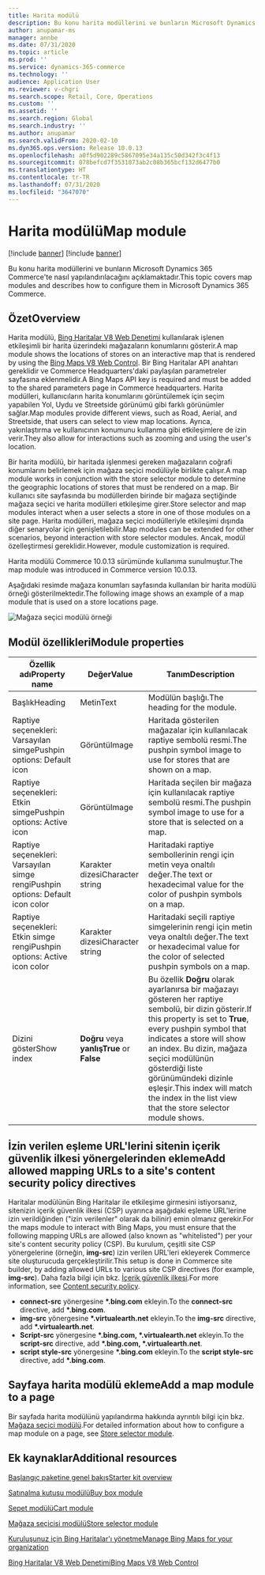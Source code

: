 ```yaml
---
title: Harita modülü
description: Bu konu harita modüllerini ve bunların Microsoft Dynamics 365 Commerce'te nasıl yapılandırılacağını açıklamaktadır.
author: anupamar-ms
manager: annbe
ms.date: 07/31/2020
ms.topic: article
ms.prod: ''
ms.service: dynamics-365-commerce
ms.technology: ''
audience: Application User
ms.reviewer: v-chgri
ms.search.scope: Retail, Core, Operations
ms.custom: ''
ms.assetid: ''
ms.search.region: Global
ms.search.industry: ''
ms.author: anupamar
ms.search.validFrom: 2020-02-10
ms.dyn365.ops.version: Release 10.0.13
ms.openlocfilehash: a0f5d902289c5867095e34a135c50d342f3c4f13
ms.sourcegitcommit: 078befcd7f3531073ab2c08b365bcf132d6477b0
ms.translationtype: HT
ms.contentlocale: tr-TR
ms.lasthandoff: 07/31/2020
ms.locfileid: "3647070"
---
```

# <a name="map-module"></a><span data-ttu-id="cf85a-103">Harita modülü</span><span class="sxs-lookup"><span data-stu-id="cf85a-103">Map module</span></span>

[!include [banner](includes/banner.md)]
[!include [banner](includes/preview-banner.md)]

<span data-ttu-id="cf85a-104">Bu konu harita modüllerini ve bunların Microsoft Dynamics 365 Commerce'te nasıl yapılandırılacağını açıklamaktadır.</span><span class="sxs-lookup"><span data-stu-id="cf85a-104">This topic covers map modules and describes how to configure them in Microsoft Dynamics 365 Commerce.</span></span>

## <a name="overview"></a><span data-ttu-id="cf85a-105">Özet</span><span class="sxs-lookup"><span data-stu-id="cf85a-105">Overview</span></span>

<span data-ttu-id="cf85a-106">Harita modülü, [Bing Haritalar V8 Web Denetimi](https://docs.microsoft.com/bingmaps/v8-web-control/) kullanılarak işlenen etkileşimli bir harita üzerindeki mağazaların konumlarını gösterir.</span><span class="sxs-lookup"><span data-stu-id="cf85a-106">A map module shows the locations of stores on an interactive map that is rendered by using the [Bing Maps V8 Web Control](https://docs.microsoft.com/bingmaps/v8-web-control/).</span></span> <span data-ttu-id="cf85a-107">Bir Bing Haritalar API anahtarı gereklidir ve Commerce Headquarters'daki paylaşılan parametreler sayfasına eklenmelidir.</span><span class="sxs-lookup"><span data-stu-id="cf85a-107">A Bing Maps API key is required and must be added to the shared parameters page in Commerce headquarters.</span></span> <span data-ttu-id="cf85a-108">Harita modülleri, kullanıcıların harita konumlarını görüntülemek için seçim yapabilen Yol, Uydu ve Streetside görünümü gibi farklı görünümler sağlar.</span><span class="sxs-lookup"><span data-stu-id="cf85a-108">Map modules provide different views, such as Road, Aerial, and Streetside, that users can select to view map locations.</span></span> <span data-ttu-id="cf85a-109">Ayrıca, yakınlaştırma ve kullanıcının konumunu kullanma gibi etkileşimlere de izin verir.</span><span class="sxs-lookup"><span data-stu-id="cf85a-109">They also allow for interactions such as zooming and using the user's location.</span></span>

<span data-ttu-id="cf85a-110">Bir harita modülü, bir haritada işlenmesi gereken mağazaların coğrafi konumlarını belirlemek için mağaza seçici modülüyle birlikte çalışır.</span><span class="sxs-lookup"><span data-stu-id="cf85a-110">A map module works in conjunction with the store selector module to determine the geographic locations of stores that must be rendered on a map.</span></span> <span data-ttu-id="cf85a-111">Bir kullanıcı site sayfasında bu modüllerden birinde bir mağaza seçtiğinde mağaza seçici ve harita modülleri etkileşime girer.</span><span class="sxs-lookup"><span data-stu-id="cf85a-111">Store selector and map modules interact when a user selects a store in one of those modules on a site page.</span></span> <span data-ttu-id="cf85a-112">Harita modülleri, mağaza seçici modülleriyle etkileşimi dışında diğer senaryolar için genişletilebilir.</span><span class="sxs-lookup"><span data-stu-id="cf85a-112">Map modules can be extended for other scenarios, beyond interaction with store selector modules.</span></span> <span data-ttu-id="cf85a-113">Ancak, modül özelleştirmesi gereklidir.</span><span class="sxs-lookup"><span data-stu-id="cf85a-113">However, module customization is required.</span></span>

<span data-ttu-id="cf85a-114">Harita modülü Commerce 10.0.13 sürümünde kullanıma sunulmuştur.</span><span class="sxs-lookup"><span data-stu-id="cf85a-114">The map module was introduced in Commerce version 10.0.13.</span></span>

<span data-ttu-id="cf85a-115">Aşağıdaki resimde mağaza konumları sayfasında kullanılan bir harita modülü örneği gösterilmektedir.</span><span class="sxs-lookup"><span data-stu-id="cf85a-115">The following image shows an example of a map module that is used on a store locations page.</span></span>

![Mağaza seçici modülü örneği](./media/ecommerce-Storelocator.PNG)

## <a name="module-properties"></a><span data-ttu-id="cf85a-117">Modül özellikleri</span><span class="sxs-lookup"><span data-stu-id="cf85a-117">Module properties</span></span>

| <span data-ttu-id="cf85a-118">Özellik adı</span><span class="sxs-lookup"><span data-stu-id="cf85a-118">Property name</span></span>             | <span data-ttu-id="cf85a-119">Değer</span><span class="sxs-lookup"><span data-stu-id="cf85a-119">Value</span></span>                 | <span data-ttu-id="cf85a-120">Tanım</span><span class="sxs-lookup"><span data-stu-id="cf85a-120">Description</span></span> |
|---------------------------|-----------------------|-------------|
| <span data-ttu-id="cf85a-121">Başlık</span><span class="sxs-lookup"><span data-stu-id="cf85a-121">Heading</span></span> | <span data-ttu-id="cf85a-122">Metin</span><span class="sxs-lookup"><span data-stu-id="cf85a-122">Text</span></span> | <span data-ttu-id="cf85a-123">Modülün başlığı.</span><span class="sxs-lookup"><span data-stu-id="cf85a-123">The heading for the module.</span></span> |
| <span data-ttu-id="cf85a-124">Raptiye seçenekleri: Varsayılan simge</span><span class="sxs-lookup"><span data-stu-id="cf85a-124">Pushpin options: Default icon</span></span> | <span data-ttu-id="cf85a-125">Görüntü</span><span class="sxs-lookup"><span data-stu-id="cf85a-125">Image</span></span> | <span data-ttu-id="cf85a-126">Haritada gösterilen mağazalar için kullanılacak raptiye sembolü resmi.</span><span class="sxs-lookup"><span data-stu-id="cf85a-126">The pushpin symbol image to use for stores that are shown on a map.</span></span> |
| <span data-ttu-id="cf85a-127">Raptiye seçenekleri: Etkin simge</span><span class="sxs-lookup"><span data-stu-id="cf85a-127">Pushpin options: Active icon</span></span> | <span data-ttu-id="cf85a-128">Görüntü</span><span class="sxs-lookup"><span data-stu-id="cf85a-128">Image</span></span> | <span data-ttu-id="cf85a-129">Haritada seçilen bir mağaza için kullanılacak raptiye sembolü resmi.</span><span class="sxs-lookup"><span data-stu-id="cf85a-129">The pushpin symbol image to use for a store that is selected on a map.</span></span> |
| <span data-ttu-id="cf85a-130">Raptiye seçenekleri: Varsayılan simge rengi</span><span class="sxs-lookup"><span data-stu-id="cf85a-130">Pushpin options: Default icon color</span></span> | <span data-ttu-id="cf85a-131">Karakter dizesi</span><span class="sxs-lookup"><span data-stu-id="cf85a-131">Character string</span></span> | <span data-ttu-id="cf85a-132">Haritadaki raptiye sembollerinin rengi için metin veya onaltılı değer.</span><span class="sxs-lookup"><span data-stu-id="cf85a-132">The text or hexadecimal value for the color of pushpin symbols on a map.</span></span> |
| <span data-ttu-id="cf85a-133">Raptiye seçenekleri: Etkin simge rengi</span><span class="sxs-lookup"><span data-stu-id="cf85a-133">Pushpin options: Active icon color</span></span> | <span data-ttu-id="cf85a-134">Karakter dizesi</span><span class="sxs-lookup"><span data-stu-id="cf85a-134">Character string</span></span> | <span data-ttu-id="cf85a-135">Haritadaki seçili raptiye simgelerinin rengi için metin veya onaltılı değer.</span><span class="sxs-lookup"><span data-stu-id="cf85a-135">The text or hexadecimal value for the color of selected pushpin symbols on a map.</span></span> |
| <span data-ttu-id="cf85a-136">Dizini göster</span><span class="sxs-lookup"><span data-stu-id="cf85a-136">Show index</span></span> | <span data-ttu-id="cf85a-137">**Doğru** veya **yanlış**</span><span class="sxs-lookup"><span data-stu-id="cf85a-137">**True** or **False**</span></span> | <span data-ttu-id="cf85a-138">Bu özellik **Doğru** olarak ayarlanırsa bir mağazayı gösteren her raptiye sembolü, bir dizin gösterir.</span><span class="sxs-lookup"><span data-stu-id="cf85a-138">If this property is set to **True**, every pushpin symbol that indicates a store will show an index.</span></span> <span data-ttu-id="cf85a-139">Bu dizin, mağaza seçici modülünün gösterdiği liste görünümündeki dizinle eşleşir.</span><span class="sxs-lookup"><span data-stu-id="cf85a-139">This index will match the index in the list view that the store selector module shows.</span></span> |

## <a name="add-allowed-mapping-urls-to-a-sites-content-security-policy-directives"></a><span data-ttu-id="cf85a-140">İzin verilen eşleme URL'lerini sitenin içerik güvenlik ilkesi yönergelerinden ekleme</span><span class="sxs-lookup"><span data-stu-id="cf85a-140">Add allowed mapping URLs to a site's content security policy directives</span></span>

<span data-ttu-id="cf85a-141">Haritalar modülünün Bing Haritalar ile etkileşime girmesini istiyorsanız, sitenizin içerik güvenlik ilkesi (CSP) uyarınca aşağıdaki eşleme URL'lerine izin verildiğinden ("izin verilenler" olarak da bilinir) emin olmanız gerekir.</span><span class="sxs-lookup"><span data-stu-id="cf85a-141">For the maps module to interact with Bing Maps, you must ensure that the following mapping URLs are allowed (also known as "whitelisted") per your site's content security policy (CSP).</span></span> <span data-ttu-id="cf85a-142">Bu kurulum, çeşitli site CSP yönergelerine (örneğin, **img-src**) izin verilen URL'leri ekleyerek Commerce site oluşturucuda gerçekleştirilir.</span><span class="sxs-lookup"><span data-stu-id="cf85a-142">This setup is done in Commerce site builder, by adding allowed URLs to various site CSP directives (for example, **img-src**).</span></span> <span data-ttu-id="cf85a-143">Daha fazla bilgi için bkz. [İçerik güvenlik ilkesi](manage-csp.md).</span><span class="sxs-lookup"><span data-stu-id="cf85a-143">For more information, see [Content security policy](manage-csp.md).</span></span> 

- <span data-ttu-id="cf85a-144">**connect-src** yönergesine **&#42;.bing.com** ekleyin.</span><span class="sxs-lookup"><span data-stu-id="cf85a-144">To the **connect-src** directive, add **&#42;.bing.com**.</span></span>
- <span data-ttu-id="cf85a-145">**img-src** yönergesine **&#42;.virtualearth.net** ekleyin.</span><span class="sxs-lookup"><span data-stu-id="cf85a-145">To the **img-src** directive, add **&#42;.virtualearth.net**.</span></span>
- <span data-ttu-id="cf85a-146">**Script-src** yönergesine **&#42;.bing.com, &#42;.virtualearth.net** ekleyin.</span><span class="sxs-lookup"><span data-stu-id="cf85a-146">To the **script-src** directive, add **&#42;.bing.com, &#42;.virtualearth.net**.</span></span>
- <span data-ttu-id="cf85a-147">**script style-src** yönergesine **&#42;.bing.com** ekleyin.</span><span class="sxs-lookup"><span data-stu-id="cf85a-147">To the **script style-src** directive, add **&#42;.bing.com**.</span></span>

## <a name="add-a-map-module-to-a-page"></a><span data-ttu-id="cf85a-148">Sayfaya harita modülü ekleme</span><span class="sxs-lookup"><span data-stu-id="cf85a-148">Add a map module to a page</span></span>

<span data-ttu-id="cf85a-149">Bir sayfada harita modülünü yapılandırma hakkında ayrıntılı bilgi için bkz. [Mağaza seçici modülü](store-selector.md).</span><span class="sxs-lookup"><span data-stu-id="cf85a-149">For detailed information about how to configure a map module on a page, see [Store selector module](store-selector.md).</span></span> 
 
## <a name="additional-resources"></a><span data-ttu-id="cf85a-150">Ek kaynaklar</span><span class="sxs-lookup"><span data-stu-id="cf85a-150">Additional resources</span></span>

[<span data-ttu-id="cf85a-151">Başlangıç paketine genel bakış</span><span class="sxs-lookup"><span data-stu-id="cf85a-151">Starter kit overview</span></span>](starter-kit-overview.md)

[<span data-ttu-id="cf85a-152">Satınalma kutusu modülü</span><span class="sxs-lookup"><span data-stu-id="cf85a-152">Buy box module</span></span>](add-buy-box.md)

[<span data-ttu-id="cf85a-153">Sepet modülü</span><span class="sxs-lookup"><span data-stu-id="cf85a-153">Cart module</span></span>](add-cart-module.md)

[<span data-ttu-id="cf85a-154">Mağaza seçicisi modülü</span><span class="sxs-lookup"><span data-stu-id="cf85a-154">Store selector module</span></span>](store-selector.md)

[<span data-ttu-id="cf85a-155">Kuruluşunuz için Bing Haritalar'ı yönetme</span><span class="sxs-lookup"><span data-stu-id="cf85a-155">Manage Bing Maps for your organization</span></span>](./dev-itpro/manage-bing-maps.md)

[<span data-ttu-id="cf85a-156">Bing Haritalar V8 Web Denetimi</span><span class="sxs-lookup"><span data-stu-id="cf85a-156">Bing Maps V8 Web Control</span></span>](https://docs.microsoft.com/bingmaps/v8-web-control/)
